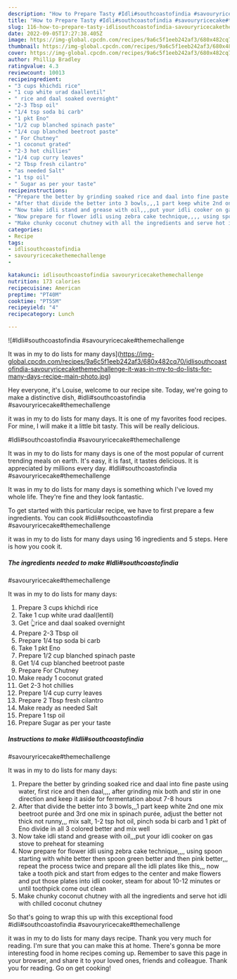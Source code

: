 ```yaml
---
description: "How to Prepare Tasty #Idli#southcoastofindia #savouryricecake#themechallenge  It was in my to do lists for many days"
title: "How to Prepare Tasty #Idli#southcoastofindia #savouryricecake#themechallenge  It was in my to do lists for many days"
slug: 116-how-to-prepare-tasty-idlisouthcoastofindia-savouryricecakethemechallenge-it-was-in-my-to-do-lists-for-many-days
date: 2022-09-05T17:27:38.405Z
image: https://img-global.cpcdn.com/recipes/9a6c5f1eeb242af3/680x482cq70/idlisouthcoastofindia-savouryricecakethemechallenge-it-was-in-my-to-do-lists-for-many-days-recipe-main-photo.jpg
thumbnail: https://img-global.cpcdn.com/recipes/9a6c5f1eeb242af3/680x482cq70/idlisouthcoastofindia-savouryricecakethemechallenge-it-was-in-my-to-do-lists-for-many-days-recipe-main-photo.jpg
cover: https://img-global.cpcdn.com/recipes/9a6c5f1eeb242af3/680x482cq70/idlisouthcoastofindia-savouryricecakethemechallenge-it-was-in-my-to-do-lists-for-many-days-recipe-main-photo.jpg
author: Phillip Bradley
ratingvalue: 4.3
reviewcount: 10013
recipeingredient:
- "3 cups khichdi rice"
- "1 cup white urad daallentil"
- " rice and daal soaked overnight"
- "2-3 Tbsp oil"
- "1/4 tsp soda bi carb"
- "1 pkt Eno"
- "1/2 cup blanched spinach paste"
- "1/4 cup blanched beetroot paste"
- " For Chutney"
- "1 coconut grated"
- "2-3 hot chillies"
- "1/4 cup curry leaves"
- "2 Tbsp fresh cilantro"
- "as needed Salt"
- "1 tsp oil"
- " Sugar as per your taste"
recipeinstructions:
- "Prepare the better by grinding soaked rice and daal into fine paste using water, first rice and then daal,,,, after grinding mix both and stir in one direction and keep it aside for fermentation about 7-8 hours"
- "After that divide the better into 3 bowls,,,1 part keep white 2nd one mix beetroot purée and 3rd one mix in spinach purée, adjust the better not thick not runny,,, mix salt, 1-2 tsp hot oil, pinch soda bi carb and 1 pkt of Eno divide in all 3 colored better and mix well"
- "Now take idli stand and grease with oil,,,put your idli cooker on gas stove to preheat for steaming"
- "Now prepare for flower idli using zebra cake technique,,,, using spoon starting with white better then spoon green better and then pink better,,, repeat the process twice and prepare all the idli plates like this,,, now take a tooth pick and start from edges to the center and make flowers and put those plates into idli cooker, steam for about 10-12 minutes or until toothpick come out clean"
- "Make chunky coconut chutney with all the ingredients and serve hot idli with chilled coconut chutney"
categories:
- Recipe
tags:
- idlisouthcoastofindia
- savouryricecakethemechallenge
- 

katakunci: idlisouthcoastofindia savouryricecakethemechallenge  
nutrition: 173 calories
recipecuisine: American
preptime: "PT40M"
cooktime: "PT55M"
recipeyield: "4"
recipecategory: Lunch

---
```



![#Idli#southcoastofindia
#savouryricecake#themechallenge

It was in my to do lists for many days](https://img-global.cpcdn.com/recipes/9a6c5f1eeb242af3/680x482cq70/idlisouthcoastofindia-savouryricecakethemechallenge-it-was-in-my-to-do-lists-for-many-days-recipe-main-photo.jpg)

Hey everyone, it's Louise, welcome to our recipe site. Today, we're going to make a distinctive dish, #idli#southcoastofindia
#savouryricecake#themechallenge

it was in my to do lists for many days. It is one of my favorites food recipes. For mine, I will make it a little bit tasty. This will be really delicious.



#Idli#southcoastofindia
#savouryricecake#themechallenge

It was in my to do lists for many days is one of the most popular of current trending meals on earth. It's easy, it is fast, it tastes delicious. It is appreciated by millions every day. #Idli#southcoastofindia
#savouryricecake#themechallenge

It was in my to do lists for many days is something which I've loved my whole life. They're fine and they look fantastic.


To get started with this particular recipe, we have to first prepare a few ingredients. You can cook #idli#southcoastofindia
#savouryricecake#themechallenge

it was in my to do lists for many days using 16 ingredients and 5 steps. Here is how you cook it.

<!--inarticleads1-->

##### The ingredients needed to make #Idli#southcoastofindia
#savouryricecake#themechallenge

It was in my to do lists for many days:

1. Prepare 3 cups khichdi rice
1. Take 1 cup white urad daal(lentil)
1. Get  👆rice and daal soaked overnight
1. Prepare 2-3 Tbsp oil
1. Prepare 1/4 tsp soda bi carb
1. Take 1 pkt Eno
1. Prepare 1/2 cup blanched spinach paste
1. Get 1/4 cup blanched beetroot paste
1. Prepare  For Chutney
1. Make ready 1 coconut grated
1. Get 2-3 hot chillies
1. Prepare 1/4 cup curry leaves
1. Prepare 2 Tbsp fresh cilantro
1. Make ready as needed Salt
1. Prepare 1 tsp oil
1. Prepare  Sugar as per your taste




<!--inarticleads2-->

##### Instructions to make #Idli#southcoastofindia
#savouryricecake#themechallenge

It was in my to do lists for many days:

1. Prepare the better by grinding soaked rice and daal into fine paste using water, first rice and then daal,,,, after grinding mix both and stir in one direction and keep it aside for fermentation about 7-8 hours
1. After that divide the better into 3 bowls,,,1 part keep white 2nd one mix beetroot purée and 3rd one mix in spinach purée, adjust the better not thick not runny,,, mix salt, 1-2 tsp hot oil, pinch soda bi carb and 1 pkt of Eno divide in all 3 colored better and mix well
1. Now take idli stand and grease with oil,,,put your idli cooker on gas stove to preheat for steaming
1. Now prepare for flower idli using zebra cake technique,,,, using spoon starting with white better then spoon green better and then pink better,,, repeat the process twice and prepare all the idli plates like this,,, now take a tooth pick and start from edges to the center and make flowers and put those plates into idli cooker, steam for about 10-12 minutes or until toothpick come out clean
1. Make chunky coconut chutney with all the ingredients and serve hot idli with chilled coconut chutney




So that's going to wrap this up with this exceptional food #idli#southcoastofindia
#savouryricecake#themechallenge

it was in my to do lists for many days recipe. Thank you very much for reading. I'm sure that you can make this at home. There's gonna be more interesting food in home recipes coming up. Remember to save this page in your browser, and share it to your loved ones, friends and colleague. Thank you for reading. Go on get cooking!
